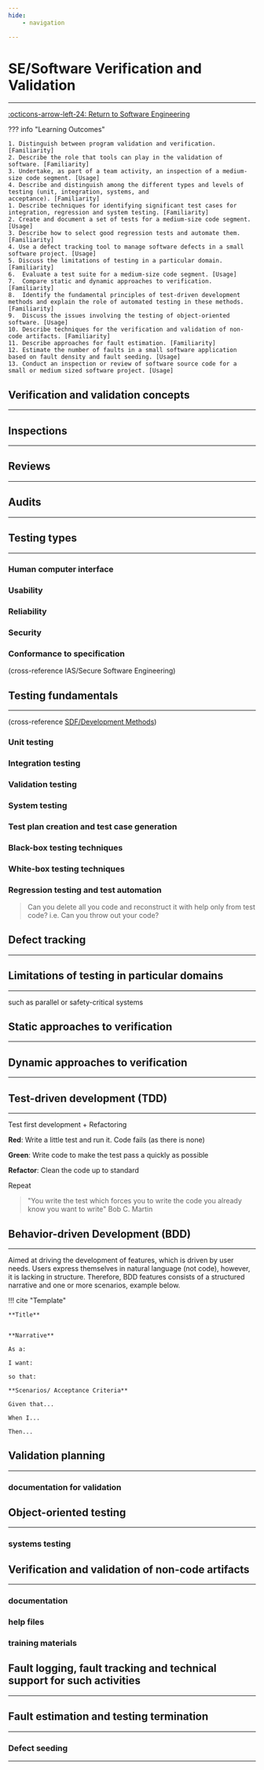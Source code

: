```yaml
---
hide:
    - navigation 

---
```


# SE/Software Verification and Validation

---

[:octicons-arrow-left-24: Return to Software Engineering](/Knowledge-Notebook/Software-Engineering/)

??? info "Learning Outcomes"

    1. Distinguish between program validation and verification. [Familiarity]
    2. Describe the role that tools can play in the validation of software. [Familiarity]
    3. Undertake, as part of a team activity, an inspection of a medium-size code segment. [Usage]
    4. Describe and distinguish among the different types and levels of testing (unit, integration, systems, and
    acceptance). [Familiarity]
    1. Describe techniques for identifying significant test cases for integration, regression and system testing. [Familiarity]
    2. Create and document a set of tests for a medium-size code segment. [Usage]
    3. Describe how to select good regression tests and automate them. [Familiarity]
    4. Use a defect tracking tool to manage software defects in a small software project. [Usage]
    5. Discuss the limitations of testing in a particular domain. [Familiarity]
    6.  Evaluate a test suite for a medium-size code segment. [Usage]
    7.  Compare static and dynamic approaches to verification. [Familiarity]
    8.  Identify the fundamental principles of test-driven development methods and explain the role of automated testing in these methods. [Familiarity]
    9.  Discuss the issues involving the testing of object-oriented software. [Usage]
    10. Describe techniques for the verification and validation of non-code artifacts. [Familiarity]
    11. Describe approaches for fault estimation. [Familiarity]
    12. Estimate the number of faults in a small software application based on fault density and fault seeding. [Usage]
    13. Conduct an inspection or review of software source code for a small or medium sized software project. [Usage]

## Verification and validation concepts

---

## Inspections

---

## Reviews

---

## Audits

---

## Testing types

---

### Human computer interface

### Usability

### Reliability

### Security

### Conformance to specification

(cross-reference IAS/Secure Software Engineering)

## Testing fundamentals

---

(cross-reference [SDF/Development Methods](/Knowledge-Notebook/Software-Development-Fundamentals/04_Developement-Methods))

### Unit testing

### Integration testing

### Validation testing

### System testing

### Test plan creation and test case generation

### Black-box testing techniques

### White-box testing techniques

### Regression testing and test automation

> Can you delete all you code and reconstruct it with help only from test code? i.e. Can you throw out your code?

## Defect tracking

---

## Limitations of testing in particular domains

---

such as parallel or safety-critical systems

## Static approaches to verification

---

## Dynamic approaches to verification

---

## Test-driven development (TDD)

---

Test first development + Refactoring

**Red**: Write a little test and run it. Code fails (as there is none)

**Green**: Write code to make the test pass a quickly as possible

**Refactor**: Clean the code up to standard

Repeat

> "You write the test which forces you to write the code you already know you want to write" Bob C. Martin

## Behavior-driven Development (BDD)

---

Aimed at driving the development of features, which is driven by user needs. Users express themselves in natural language (not code), however, it is lacking in structure. Therefore, BDD features consists of a structured narrative and one or more scenarios, example below.

!!! cite "Template"

    **Title**


    **Narrative**

    As a:

    I want:

    so that:

    **Scenarios/ Acceptance Criteria**

    Given that...

    When I...

    Then...

## Validation planning

---

### documentation for validation

## Object-oriented testing

---

### systems testing

## Verification and validation of non-code artifacts

---

### documentation

### help files

### training materials

## Fault logging, fault tracking and technical support for such activities

---

## Fault estimation and testing termination

---

### Defect seeding

---
